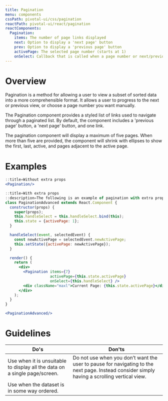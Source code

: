 ```yaml
---
title: Pagination
menu: components
cssPath: pivotal-ui/css/pagination
reactPath: pivotal-ui/react/pagination
reactComponents:
  Pagination:
    items: The number of page links displayed
    next: Option to display a 'next page' button
    prev: Option to display a 'previous page' button
    activePage: The selected page number (starts at 1)
    onSelect: Callback that is called when a page number or next/previous button is clicked. It receives an object containing `newActivePage`.
---
```


# Overview

Pagination is a method for allowing a user to view a subset of sorted data into a more comprehensible format. It allows a user to progress to the next or previous view, or choose a page number you want manually.

The Pagination component provides a styled list of links used to navigate through a paginated list.  By default,
the component includes a 'previous page' button, a 'next page' button, and one link.

The pagination component will display a maximum of five pages. When more than five are provided, the component will shrink with ellipses to show the first, last, active, and pages adjacent to the active page.

# Examples

```jsx
::title=Without extra props
<Pagination/>
```

```jsx
::title=With extra props
::description=The following is an example of pagination with extra props:
class PaginationAdvanced extends React.Component {
  constructor(props) {
    super(props);
    this.handleSelect = this.handleSelect.bind(this);
    this.state = {activePage: 1};
  }

  handleSelect(event, selectedEvent) {
    const newActivePage = selectedEvent.newActivePage;
    this.setState({activePage: newActivePage});
  }

  render() {
    return (
      <div>
        <Pagination items={7}
                    activePage={this.state.activePage}
                    onSelect={this.handleSelect} />
        <div className="maxl">Current Page: {this.state.activePage}</div>
      </div>
    );
  }
}

<PaginationAdvanced/>
```

# Guidelines

Do's         | Don'ts
-------------|----------
Use when it is unsuitable to display all the data on a single page/screen. | Do not use when you don’t want the user to pause for navigating to the next page. Instead consider simply having a scrolling vertical view.
Use when the dataset is in some way ordered. |